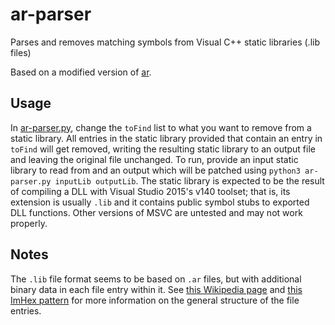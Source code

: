 # ar-parser
Parses and removes matching symbols from Visual C++ static libraries (.lib files)

Based on a modified version of [ar](https://github.com/vidstige/ar/).

## Usage

In [ar-parser.py](ar-parser.py), change the `toFind` list to what you want to remove from a static library. All entries in the static library provided that contain an entry in `toFind` will get removed, writing the resulting static library to an output file and leaving the original file unchanged. To run, provide an input static library to read from and an output which will be patched using `python3 ar-parser.py inputLib outputLib`. The static library is expected to be the result of compiling a DLL with Visual Studio 2015's v140 toolset; that is, its extension is usually `.lib` and it contains public symbol stubs to exported DLL functions. Other versions of MSVC are untested and may not work properly.

## Notes

The `.lib` file format seems to be based on `.ar` files, but with additional binary data in each file entry within it. See [this Wikipedia page](https://en.wikipedia.org/wiki/Ar_(Unix)) and [this ImHex pattern](https://github.com/WerWolv/ImHex-Patterns/blob/master/patterns/ar.hexpat) for more information on the general structure of the file entries.
